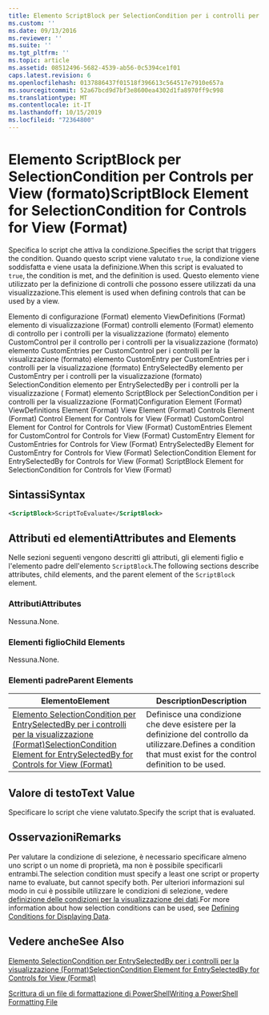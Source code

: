 ```yaml
---
title: Elemento ScriptBlock per SelectionCondition per i controlli per la visualizzazione (Format) | Microsoft Docs
ms.custom: ''
ms.date: 09/13/2016
ms.reviewer: ''
ms.suite: ''
ms.tgt_pltfrm: ''
ms.topic: article
ms.assetid: 08512496-5682-4539-ab56-0c5394ce1f01
caps.latest.revision: 6
ms.openlocfilehash: 0137886437f01518f396613c564517e7910e657a
ms.sourcegitcommit: 52a67bcd9d7bf3e8600ea4302d1fa8970ff9c998
ms.translationtype: MT
ms.contentlocale: it-IT
ms.lasthandoff: 10/15/2019
ms.locfileid: "72364800"
---
```

# <a name="scriptblock-element-for-selectioncondition-for-controls-for-view-format"></a><span data-ttu-id="fbbee-102">Elemento ScriptBlock per SelectionCondition per Controls per View (formato)</span><span class="sxs-lookup"><span data-stu-id="fbbee-102">ScriptBlock Element for SelectionCondition for Controls for View (Format)</span></span>

<span data-ttu-id="fbbee-103">Specifica lo script che attiva la condizione.</span><span class="sxs-lookup"><span data-stu-id="fbbee-103">Specifies the script that triggers the condition.</span></span> <span data-ttu-id="fbbee-104">Quando questo script viene valutato `true`, la condizione viene soddisfatta e viene usata la definizione.</span><span class="sxs-lookup"><span data-stu-id="fbbee-104">When this script is evaluated to `true`, the condition is met, and the definition is used.</span></span> <span data-ttu-id="fbbee-105">Questo elemento viene utilizzato per la definizione di controlli che possono essere utilizzati da una visualizzazione.</span><span class="sxs-lookup"><span data-stu-id="fbbee-105">This element is used when defining controls that can be used by a view.</span></span>

<span data-ttu-id="fbbee-106">Elemento di configurazione (Format) elemento ViewDefinitions (Format) elemento di visualizzazione (Format) controlli elemento (Format) elemento di controllo per i controlli per la visualizzazione (formato) elemento CustomControl per il controllo per i controlli per la visualizzazione (formato) elemento CustomEntries per CustomControl per i controlli per la visualizzazione (formato) elemento CustomEntry per CustomEntries per i controlli per la visualizzazione (formato) EntrySelectedBy elemento per CustomEntry per i controlli per la visualizzazione (formato) SelectionCondition elemento per EntrySelectedBy per i controlli per la visualizzazione ( Format) elemento ScriptBlock per SelectionCondition per i controlli per la visualizzazione (Format)</span><span class="sxs-lookup"><span data-stu-id="fbbee-106">Configuration Element (Format) ViewDefinitions Element (Format) View Element (Format) Controls Element (Format) Control Element for Controls for View (Format) CustomControl Element for Control for Controls for View (Format) CustomEntries Element for CustomControl for Controls for View (Format) CustomEntry Element for CustomEntries for Controls for View (Format) EntrySelectedBy Element for CustomEntry for Controls for View (Format) SelectionCondition Element for EntrySelectedBy for Controls for View (Format) ScriptBlock Element for SelectionCondition for Controls for View (Format)</span></span>

## <a name="syntax"></a><span data-ttu-id="fbbee-107">Sintassi</span><span class="sxs-lookup"><span data-stu-id="fbbee-107">Syntax</span></span>

```xml
<ScriptBlock>ScriptToEvaluate</ScriptBlock>
```

## <a name="attributes-and-elements"></a><span data-ttu-id="fbbee-108">Attributi ed elementi</span><span class="sxs-lookup"><span data-stu-id="fbbee-108">Attributes and Elements</span></span>

<span data-ttu-id="fbbee-109">Nelle sezioni seguenti vengono descritti gli attributi, gli elementi figlio e l'elemento padre dell'elemento `ScriptBlock`.</span><span class="sxs-lookup"><span data-stu-id="fbbee-109">The following sections describe attributes, child elements, and the parent element of the `ScriptBlock` element.</span></span>

### <a name="attributes"></a><span data-ttu-id="fbbee-110">Attributi</span><span class="sxs-lookup"><span data-stu-id="fbbee-110">Attributes</span></span>

<span data-ttu-id="fbbee-111">Nessuna.</span><span class="sxs-lookup"><span data-stu-id="fbbee-111">None.</span></span>

### <a name="child-elements"></a><span data-ttu-id="fbbee-112">Elementi figlio</span><span class="sxs-lookup"><span data-stu-id="fbbee-112">Child Elements</span></span>

<span data-ttu-id="fbbee-113">Nessuna.</span><span class="sxs-lookup"><span data-stu-id="fbbee-113">None.</span></span>

### <a name="parent-elements"></a><span data-ttu-id="fbbee-114">Elementi padre</span><span class="sxs-lookup"><span data-stu-id="fbbee-114">Parent Elements</span></span>

|<span data-ttu-id="fbbee-115">Elemento</span><span class="sxs-lookup"><span data-stu-id="fbbee-115">Element</span></span>|<span data-ttu-id="fbbee-116">Description</span><span class="sxs-lookup"><span data-stu-id="fbbee-116">Description</span></span>|
|-------------|-----------------|
|[<span data-ttu-id="fbbee-117">Elemento SelectionCondition per EntrySelectedBy per i controlli per la visualizzazione (Format)</span><span class="sxs-lookup"><span data-stu-id="fbbee-117">SelectionCondition Element for EntrySelectedBy for Controls for View (Format)</span></span>](./selectioncondition-element-for-entryselectedby-for-controls-for-view-format.md)|<span data-ttu-id="fbbee-118">Definisce una condizione che deve esistere per la definizione del controllo da utilizzare.</span><span class="sxs-lookup"><span data-stu-id="fbbee-118">Defines a condition that must exist for the control definition to be used.</span></span>|

## <a name="text-value"></a><span data-ttu-id="fbbee-119">Valore di testo</span><span class="sxs-lookup"><span data-stu-id="fbbee-119">Text Value</span></span>

<span data-ttu-id="fbbee-120">Specificare lo script che viene valutato.</span><span class="sxs-lookup"><span data-stu-id="fbbee-120">Specify the script that is evaluated.</span></span>

## <a name="remarks"></a><span data-ttu-id="fbbee-121">Osservazioni</span><span class="sxs-lookup"><span data-stu-id="fbbee-121">Remarks</span></span>

<span data-ttu-id="fbbee-122">Per valutare la condizione di selezione, è necessario specificare almeno uno script o un nome di proprietà, ma non è possibile specificarli entrambi.</span><span class="sxs-lookup"><span data-stu-id="fbbee-122">The selection condition must specify a least one script or property name to evaluate, but cannot specify both.</span></span> <span data-ttu-id="fbbee-123">Per ulteriori informazioni sul modo in cui è possibile utilizzare le condizioni di selezione, vedere [definizione delle condizioni per la visualizzazione dei dati](./defining-conditions-for-displaying-data.md).</span><span class="sxs-lookup"><span data-stu-id="fbbee-123">For more information about how selection conditions can be used, see [Defining Conditions for Displaying Data](./defining-conditions-for-displaying-data.md).</span></span>

## <a name="see-also"></a><span data-ttu-id="fbbee-124">Vedere anche</span><span class="sxs-lookup"><span data-stu-id="fbbee-124">See Also</span></span>

[<span data-ttu-id="fbbee-125">Elemento SelectionCondition per EntrySelectedBy per i controlli per la visualizzazione (Format)</span><span class="sxs-lookup"><span data-stu-id="fbbee-125">SelectionCondition Element for EntrySelectedBy for Controls for View (Format)</span></span>](./selectioncondition-element-for-entryselectedby-for-controls-for-view-format.md)

[<span data-ttu-id="fbbee-126">Scrittura di un file di formattazione di PowerShell</span><span class="sxs-lookup"><span data-stu-id="fbbee-126">Writing a PowerShell Formatting File</span></span>](./writing-a-powershell-formatting-file.md)
